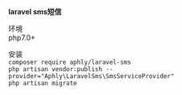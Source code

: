 **laravel sms短信**<br>

环境<br>
php7.0+<br>

安装<br>
`composer require aphly/laravel-sms` <br>
`php artisan vendor:publish --provider="Aphly\LaravelSms\SmsServiceProvider"` <br>
`php artisan migrate` <br>

